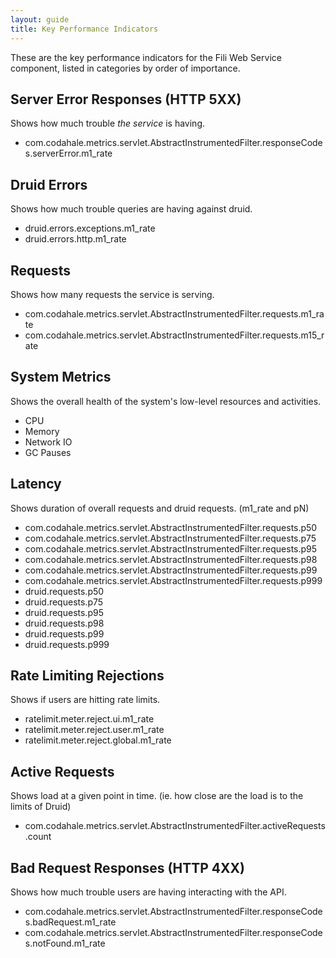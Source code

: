 ```yaml
---
layout: guide
title: Key Performance Indicators
---
```


These are the key performance indicators for the Fili Web Service component, listed in categories by order of importance.


Server Error Responses (HTTP 5XX)
---------------------------------

Shows how much trouble _the service_ is having.

- com.codahale.metrics.servlet.AbstractInstrumentedFilter.responseCodes.serverError.m1_rate


Druid Errors
------------

Shows how much trouble queries are having against druid.

- druid.errors.exceptions.m1_rate
- druid.errors.http.m1_rate


Requests
--------

Shows how many requests the service is serving.

- com.codahale.metrics.servlet.AbstractInstrumentedFilter.requests.m1_rate
- com.codahale.metrics.servlet.AbstractInstrumentedFilter.requests.m15_rate


System Metrics
--------------

Shows the overall health of the system's low-level resources and activities.

- CPU
- Memory
- Network IO
- GC Pauses


Latency
-------

Shows duration of overall requests and druid requests. (m1_rate and pN)

- com.codahale.metrics.servlet.AbstractInstrumentedFilter.requests.p50
- com.codahale.metrics.servlet.AbstractInstrumentedFilter.requests.p75
- com.codahale.metrics.servlet.AbstractInstrumentedFilter.requests.p95
- com.codahale.metrics.servlet.AbstractInstrumentedFilter.requests.p98
- com.codahale.metrics.servlet.AbstractInstrumentedFilter.requests.p99
- com.codahale.metrics.servlet.AbstractInstrumentedFilter.requests.p999
- druid.requests.p50
- druid.requests.p75
- druid.requests.p95
- druid.requests.p98
- druid.requests.p99
- druid.requests.p999


Rate Limiting Rejections
------------------------

Shows if users are hitting rate limits.

- ratelimit.meter.reject.ui.m1_rate
- ratelimit.meter.reject.user.m1_rate
- ratelimit.meter.reject.global.m1_rate


Active Requests
---------------

Shows load at a given point in time. (ie. how close are the load is to the limits of Druid)

- com.codahale.metrics.servlet.AbstractInstrumentedFilter.activeRequests.count


Bad Request Responses (HTTP 4XX)
--------------------------------

Shows how much trouble users are having interacting with the API.

- com.codahale.metrics.servlet.AbstractInstrumentedFilter.responseCodes.badRequest.m1_rate
- com.codahale.metrics.servlet.AbstractInstrumentedFilter.responseCodes.notFound.m1_rate

